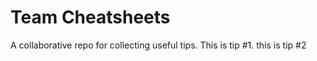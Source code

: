 # Team Cheatsheets

A collaborative repo for collecting useful tips.
This is tip #1.
this is tip #2
